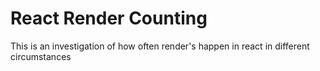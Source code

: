 React Render Counting
=====================

This is an investigation of how often render's happen in react in different circumstances

